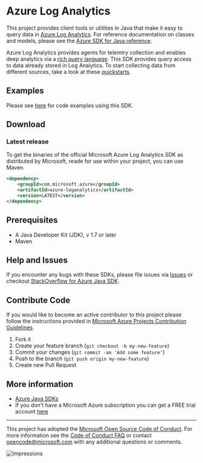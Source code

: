 # Azure Log Analytics

This project provides client tools or utilities in Java that make it easy to query data in [Azure Log Analytics](https://azure.microsoft.com/en-us/services/log-analytics/). For reference documentation on classes and models, please see the [Azure SDK for Java reference](https://docs.microsoft.com/en-us/java/api/overview/azure/?view=azure-java-stable). 

Azure Log Analytics provides agents for telemtry collection and enables deep analytics via a [rich query language](https://docs.loganalytics.io/index). This SDK provides query access to data already stored in Log Analytics. To start collecting data from different sources, take a look at these [quickstarts](https://docs.microsoft.com/en-us/azure/log-analytics/log-analytics-quick-collect-azurevm). 

## Examples

Please see [here](src/main/java/com/microsoft/azure/loganalytics/samples) for code examples using this SDK. 


## Download

### Latest release

To get the binaries of the official Microsoft Azure Log Analytics SDK as distributed by Microsoft, reade for use within your project, you can use Maven.

```xml
<dependency>
    <groupId>com.microsoft.azure</groupId>
    <artifactId>azure-loganalytics</artifactId>
    <version>LATEST</version>
</dependency>
```

## Prerequisites

- A Java Developer Kit (JDK), v 1.7 or later
- Maven

## Help and Issues

If you encounter any bugs with these SDKs, please file issues via [Issues](https://github.com/Azure/azure-sdk-for-java/issues) or checkout [StackOverflow for Azure Java SDK](http://stackoverflow.com/questions/tagged/azure-java-sdk).

## Contribute Code

If you would like to become an active contributor to this project please follow the instructions provided in [Microsoft Azure Projects Contribution Guidelines](http://azure.github.io/guidelines.html).

1. Fork it
2. Create your feature branch (`git checkout -b my-new-feature`)
3. Commit your changes (`git commit -am 'Add some feature'`)
4. Push to the branch (`git push origin my-new-feature`)
5. Create new Pull Request

## More information
- [Azure Java SDKs](https://docs.microsoft.com/java/azure/)
- If you don't have a Microsoft Azure subscription you can get a FREE trial account [here](http://go.microsoft.com/fwlink/?LinkId=330212)

---

This project has adopted the [Microsoft Open Source Code of Conduct](https://opensource.microsoft.com/codeofconduct/). For more information see the [Code of Conduct FAQ](https://opensource.microsoft.com/codeofconduct/faq/) or contact [opencode@microsoft.com](mailto:opencode@microsoft.com) with any additional questions or comments.

![Impressions](https://azure-sdk-impressions.azurewebsites.net/api/impressions/azure-sdk-for-java%2Floganalytics%2Fdata-plane%2FREADME.png)
